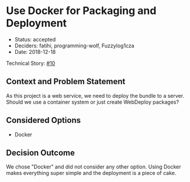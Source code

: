 # Use Docker for Packaging and Deployment

* Status: accepted
* Deciders: fatihi, programming-wolf, Fuzzylog1cza
* Date: 2018-12-18

Technical Story: [#10](https://github.com/fatihi/fiveringsdb/issues/10)

## Context and Problem Statement

As this project is a web service, we need to deploy the bundle to a server.
Should we use a container system or just create WebDeploy packages?

## Considered Options

* Docker

## Decision Outcome

We chose "Docker" and did not consider any other option.
Using Docker makes everything super simple and the deployment
is a piece of cake.
